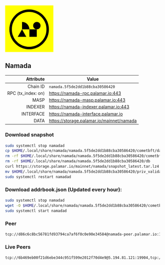 ![Logo](https://raw.githubusercontent.com/Pa1amar/mainnets/refs/heads/main/namada/logo.png)
## Namada
| Attribute | Value |
|----------:|-------|
| Chain ID         | `namada.5f5de2dd1b88cba30586420` |
| RPC (tx_index: on)  | https://namada-rpc.palamar.io:443 |
| MASP  | https://namada-masp.palamar.io:443 |
| INDEXER | https://namada-indexer.palamar.io:443 |
| INTERFACE | https://namada-interface.palamar.io |
| DATA | https://storage.palamar.io/mainnet/namada |

### Download snapshot
```bash
sudo systemctl stop namadad
cp $HOME/.local/share/namada/namada.5f5de2dd1b88cba30586420/cometbft/data/priv_validator_state.json $HOME/.local/share/namada/namada.5f5de2dd1b88cba30586420/priv_validator_state.json.backup
rm -rf $HOME/.local/share/namada/namada.5f5de2dd1b88cba30586420/cometbft/data
rm -rf $HOME/.local/share/namada/namada.5f5de2dd1b88cba30586420/db
curl https://storage.palamar.io/mainnet/namada/snapshot_latest.tar.lz4 | lz4 -dc - | tar -xf - -C $HOME/.local/share/namada/namada.5f5de2dd1b88cba30586420/
mv $HOME/.local/share/namada/namada.5f5de2dd1b88cba30586420/priv_validator_state.json.backup $HOME/.local/share/namada/namada.5f5de2dd1b88cba30586420/cometbft/data/priv_validator_state.json
sudo systemctl restart namadad
```
### Download addrbook.json (Updated every hour):
```bash
sudo systemctl stop namadad
wget -O $HOME/.local/share/namada/namada.5f5de2dd1b88cba30586420/cometbft/config/addrbook.json https://storage.palamar.io/mainnet/namada/addrbook.json
sudo systemctl start namadad
```
### Peer
```bash
tcp://d86c6c8bc56781fd93794ca7af6f0c0e90e34584@namada-peer.palamar.io:16656
```































































































































































































































































































































































































































































































































































































































































































































































































































































































































































































































































































































































































































































































































































































































































































































































































































































































































































































































### Live Peers
```
tcp://6b469eb00f21d6ebe344c951f599e2012f70d4e9@5.194.81.121:19904,tcp://aebbde037a88ac347c565fef002f125b6e9e0c83@51.178.74.93:26656,tcp://593109ec6db7a1b15cae99cc85cc2b5cb2ca3f67@51.81.34.21:26656,tcp://96f7945f9470faacce66888d798bf1f131913b6c@62.210.95.44:26656,tcp://904a389dd47dd0af68eb9aa645a605b72ecc22a3@154.26.136.5:11656,tcp://219c4c2475048dbaa9e01d20ebd82b913958b4d8@72.46.84.33:16656,tcp://a8187523daabbc053ec992cde9975f65a085da25@46.4.29.231:5000,tcp://0edc3530905568e7963c1c39c78061a1a1ed44af@79.127.240.32:26656,tcp://478de66fe39df43a60f5850e5b99da4edd14de85@212.51.129.72:26706,tcp://91bb5973a676bb20f095d8f6d18433413cb5d78f@141.95.11.197:26656,tcp://3eb52b18e1ccfd787d558ff8a1444b39ca57575e@173.231.17.98:26656,tcp://5c479b8d9969bb901897ebed40fc197d507f007c@144.91.119.1:26656,tcp://74184876d3b02a7d622f177779a416aa66964bdd@51.91.105.170:26656,tcp://05309c2cce2d163027a47c662066907e89cd6b99@104.251.123.123:26656,tcp://58ef73cbdab74af6bcd2790721ddf47993e16c88@72.46.84.125:26656,tcp://68ede0c21b03bfeb3ace802eaafbdd2b55d5c215@161.35.198.105:38656,tcp://c4deb6863d50bcdd9d20b02303d010090908d6d2@192.64.82.62:26656
```
